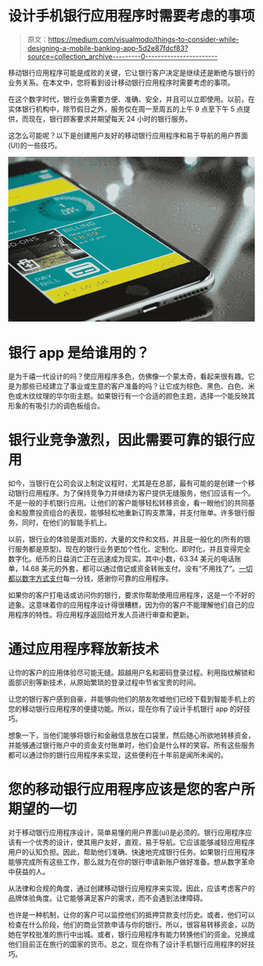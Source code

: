 # 设计手机银行应用程序时需要考虑的事项

> 原文：<https://medium.com/visualmodo/things-to-consider-while-designing-a-mobile-banking-app-5d2e87fdcf83?source=collection_archive---------0----------------------->

移动银行应用程序可能是成败的关键，它让银行客户决定是继续还是断绝与银行的业务关系。在本文中，您将看到设计移动银行应用程序时需要考虑的事项。

在这个数字时代，银行业务需要方便、准确、安全，并且可以立即使用。以前，在实体银行机构中，除节假日之外，服务仅在周一至周五的上午 9 点至下午 5 点提供，而现在，银行顾客要求并期望每天 24 小时的银行服务。

这怎么可能呢？以下是创建用户友好的移动银行应用程序和易于导航的用户界面(UI)的一些技巧。

![](img/d76607901a5a43135af397605cf6aa86.png)

# 银行 app 是给谁用的？

是为千禧一代设计的吗？使应用程序多色，仿佛像一个蒙太奇，看起来很有趣。它是为那些已经建立了事业或生意的客户准备的吗？让它成为棕色、黑色、白色、米色或木纹纹理的华尔街主题。如果银行有一个合适的颜色主题，选择一个能反映其形象的有吸引力的调色板组合。

# 银行业竞争激烈，因此需要可靠的银行应用

如今，当银行在公司会议上制定议程时，尤其是在总部，最有可能的是创建一个移动银行应用程序。为了保持竞争力并继续为客户提供无缝服务，他们应该有一个。不是一般的手机银行应用。让他们的客户能够轻松转移资金，看一眼他们的共同基金和股票投资组合的表现，能够轻松地重新订购支票簿，并支付账单。许多银行服务，同时，在他们的智能手机上。

以前，银行业的体验是面对面的，大量的文件和文档，并且是一般化的(所有的银行服务都是原型)。现在的银行业务更加个性化、定制化、即时化，并且变得完全数字化。纸币的日益消亡正在迅速成为现实。其中小数，63.34 美元的电话账单，14.68 美元的外套，都可以通过借记或资金转账支付。没有“不用找了”。[一切都以数字方式支付](https://visualmodo.com/choose-best-payment-provider/)每一分钱，感谢你可靠的应用程序。

如果你的客户打电话或访问你的银行，要求你帮助使用应用程序，这是一个不好的迹象。这意味着你的应用程序设计得很糟糕，因为你的客户不能理解他们自己的应用程序的特性。将应用程序返回给开发人员进行审查和更新。

# 通过应用程序释放新技术

让你的客户的应用体验尽可能无缝。超越用户名和密码登录过程。利用指纹解锁和面部识别等新技术，从原始繁琐的登录过程中节省宝贵的时间。

让您的银行客户感到自豪，并能够向他们的朋友吹嘘他们已经下载到智能手机上的您的移动银行应用程序的便捷功能。所以，现在你有了设计手机银行 app 的好技巧。

想象一下，当他们能够将银行和金融信息放在口袋里，然后随心所欲地转移资金，并能够通过银行账户中的资金支付账单时，他们会是什么样的笑容。所有这些服务都可以通过你的银行应用程序来实现，这些便利在十年前是闻所未闻的。

# 您的移动银行应用程序应该是您的客户所期望的一切

对于移动银行应用程序设计，简单易懂的用户界面(ui)是必须的。银行应用程序应该有一个优秀的设计，使其用户友好，直观，易于导航。它应该能够减轻应用程序用户的认知负担。因此，帮助他们准确、快速地完成银行任务。如果银行应用程序能够完成所有这些工作，那么就为在你的银行申请新账户做好准备。想从数字革命中获益的人。

从法律和合规的角度，通过创建移动银行应用程序来实现。因此，应该考虑客户的品牌体验角度。让它能够满足客户的需求，而不会遇到法律障碍。

也许是一种机制，让你的客户可以监控他们的抵押贷款支付历史。或者，他们可以检查在什么阶段，他们的商业贷款申请与你的银行。所以，很容易转移资金，以防她在学校批准的旅行中出城。或者，银行应用程序有能力转换他们的资金。兑换成他们目前正在旅行的国家的货币。总之，现在你有了设计手机银行应用程序的好技巧。